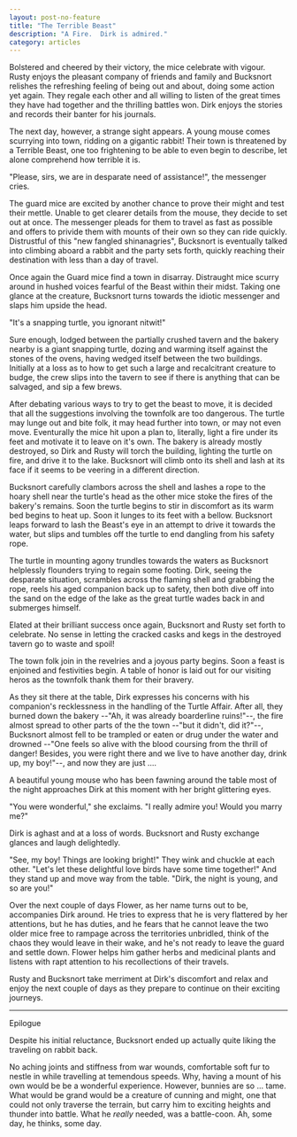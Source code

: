 ```yaml
---
layout: post-no-feature
title: "The Terrible Beast"
description: "A Fire.  Dirk is admired."
category: articles
---
```



Bolstered and cheered by their victory, the mice celebrate with vigour.  Rusty enjoys
the pleasant company of friends and family and Bucksnort relishes the refreshing
feeling of being out and about, doing some action yet again.  They regale each other
and all willing to listen of the great times they have had together and the thrilling
battles won.  Dirk enjoys the stories and records their banter for his journals.

The next day, however, a strange sight appears.  A young mouse comes scurrying into town,
ridding on a gigantic rabbit!  Their town is threatened by a Terrible Beast, one too
frightening to be able to even begin to describe, let alone comprehend how terrible it is.

"Please, sirs, we are in desparate need of assistance!", the messenger cries.

The guard mice are excited by another chance to prove their might and test their mettle.
Unable to get clearer details from the mouse, they decide to set out at once.  The messenger
pleads for them to travel as fast as possible and offers to privide them with mounts of
their own so they can ride quickly. Distrustful of this "new fangled shinanagries",
Bucksnort is eventually talked into climbing aboard a rabbit and the party sets forth,
quickly reaching their destination with less than a day of travel.

Once again the Guard mice find a town in disarray.  Distraught mice scurry around in hushed
voices fearful of the Beast within their midst.  Taking one glance at the creature, Bucksnort
turns towards the idiotic messenger and slaps him upside the head.

"It's a snapping turtle, you ignorant nitwit!"

Sure enough, lodged between the partially crushed tavern and the bakery nearby is a giant
snapping turtle, dozing and warming itself against the stones of the ovens, having wedged
itself between the two buildings.  Initially at a loss as to how to get such a large and
recalcitrant creature to budge, the crew slips into the tavern to see if there is anything
that can be salvaged, and sip a few brews.

After debating various ways to try to get the beast to move, it is decided that all the
suggestions involving the townfolk are too dangerous.  The turtle may lunge out and bite folk,
it may head further into town, or may not even move.  Eventurally the mice hit upon a plan
to, literally, light a fire under its feet and motivate it to leave on it's own.  The bakery
is already mostly destroyed, so Dirk and Rusty will torch the building, lighting the turtle
on fire, and drive it to the lake.  Bucksnort will climb onto its shell and lash at its face
if it seems to be veering in a different direction.

Bucksnort carefully clambors across the shell and lashes a rope to the hoary shell near the
turtle's head as the other mice stoke the fires of the bakery's remains.  Soon the turtle begins
to stir in discomfort as its warm bed begins to heat up.  Soon it lunges to its feet with a bellow.
Bucksnort leaps forward to lash the Beast's eye in an attempt to drive it towards the water,
but slips and tumbles off the turtle to end dangling from his safety rope.

The turtle in mounting agony trundles towards the waters as Bucksnort helplessly flounders trying
to regain some footing.  Dirk, seeing the desparate situation, scrambles across the flaming
shell and grabbing the rope, reels his aged companion back up to safety, then both dive off
into the sand on the edge of the lake as the great turtle wades back in and submerges himself.

Elated at their brilliant success once again, Bucksnort and Rusty set forth to celebrate.
No sense in letting the cracked casks and kegs in the destroyed tavern go to waste and spoil!

The town folk join in the revelries and a joyous party begins.  Soon a feast is enjoined and
festivities begin.  A table of honor is laid out for our visiting heros as the townfolk thank
them for their bravery.

As they sit there at the table, Dirk expresses his concerns with his companion's recklessness
in the handling of the Turtle Affair.  After all, they burned down the bakery --"Ah, it was
already boarderline ruins!"--, the fire almost spread to other parts of the the town --"but it
didn't, did it?"--, Bucksnort almost fell to be trampled or eaten or drug under the water and drowned
--"One feels so alive with the blood coursing from the thrill of danger! Besides, you
were right there and we live to have another day, drink up, my boy!"--, and now they are just ....

A beautiful young mouse who has been fawning around the table most of the night approaches
Dirk at this moment with her bright glittering eyes.

"You were wonderful," she exclaims.  "I really admire you!  Would you marry me?"

Dirk is aghast and at a loss of words.  Bucksnort and Rusty exchange glances and laugh delightedly.

"See, my boy!  Things are looking bright!"  They wink and chuckle at each other.  "Let's let these
delightful love birds have some time together!" And they stand up and move way from the table.  "Dirk,
the night is young, and so are you!"

Over the next couple of days Flower, as her name turns out to be, accompanies Dirk around.  He tries
to express that he is very flattered by her attentions, but he has duties, and he fears that
he cannot leave the two older mice free to rampage across the territories unbridled, think of the chaos
they would leave in their wake, and he's not ready to leave the guard and settle down.  Flower
helps him gather herbs and medicinal plants and listens with rapt attention to his recollections
of their travels.

Rusty and Bucksnort take merriment at Dirk's discomfort and relax and enjoy the next couple of days
as they prepare to continue on their exciting journeys.


---

Epilogue

Despite his initial reluctance, Bucksnort ended up actually quite liking the traveling on rabbit back.

No aching joints and stiffness from war wounds, comfortable soft fur to nestle in while travelling
at temendous speeds.  Why, having a mount of his own would be be a wonderful experience.  However,
bunnies are so ... tame.  What would be grand would be a creature of cunning and might, one that
could not only traverse the terrain, but carry him to exciting heights and thunder into battle.
What he _really_ needed, was a battle-coon.   Ah, some day, he thinks, some day.
